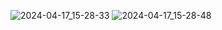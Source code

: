 ![2024-04-17_15-28-33](https://github.com/fshakrun/DemoPrestashopSeleniumTest/assets/82056292/a7d88c41-999a-433c-9afa-6493549bfa26)
![2024-04-17_15-28-48](https://github.com/fshakrun/DemoPrestashopSeleniumTest/assets/82056292/97f474de-419f-45ab-98f8-2e504b3f00dd)
